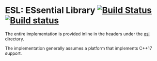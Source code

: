 # ESL: ESsential Library [![Build Status](https://travis-ci.org/vby/ESL.svg?branch=master)](https://travis-ci.org/vby/ESL) [![Build status](https://ci.appveyor.com/api/projects/status/bmoawnpy02asegom/branch/master?svg=true)](https://ci.appveyor.com/project/vby/esl/branch/master)

The entire implementation is provided inline in the headers under the [esl](./esl) directory. 

The implementation generally assumes a platform that implements C++17 support.

